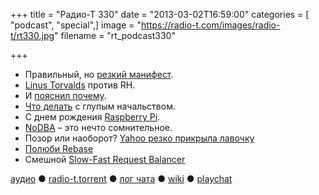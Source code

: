 +++
title = "Радио-Т 330"
date = "2013-03-02T16:59:00"
categories = [ "podcast", "special",]
image = "https://radio-t.com/images/radio-t/rt330.jpg"
filename = "rt_podcast330"

+++

* Правильный, но [резкий манифест](http://programming-motherfucker.com/).
* [Linus Torvalds](http://www.theregister.co.uk/2013/02/24/linus_torvalds_rant/) против RH.
* И [пояснил почему](http://www.pcworld.com/article/2029542/linus-torvalds-speaks-out-with-a-secure-boot-plan.html).
* [Что делать](http://www.articulateventures.com/cultural-communications-2/what-to-do-when-your-non-technical-boss-is-just-plain-wrong/) с глупым начальством.
* С днeм рождения [Raspberry Pi](http://arstechnica.com/information-technology/2013/03/the-raspberry-pi-one-year-since-launch-one-million-sold/).
* [NoDBA](http://martinfowler.com/bliki/NoDBA.html) – это нечто сомнительное.
* Позор или наоборот? [Yahoo резко прикрыла лавочку](https://medium.com/management-the-art-and-the-science/aaeb644d3652)
* [Полюби Rebase](http://www.pyladies.com/blog/how-I-learned-to-love-rebase/)
* Смешной [Slow-Fast Request Balancer](http://railsware.com/blog/2013/02/04/slow-fast-request-balancer/)

[аудио](http://cdn.radio-t.com/rt_podcast330.mp3) ● [radio-t.torrent](http://cdn.radio-t.com/torrents/rt_podcast330.mp3.torrent) ● [лог чата](http://chat.radio-t.com/logs/radio-t-330.html) ● [wiki](http://wiki.radio-t.com/%D0%92%D1%8B%D0%BF%D1%83%D1%81%D0%BA_330) ● [playchat](http://playchat.radio-t.com/?vol=330)<audio src="http://cdn.radio-t.com/rt_podcast330.mp3" preload="none"></audio>